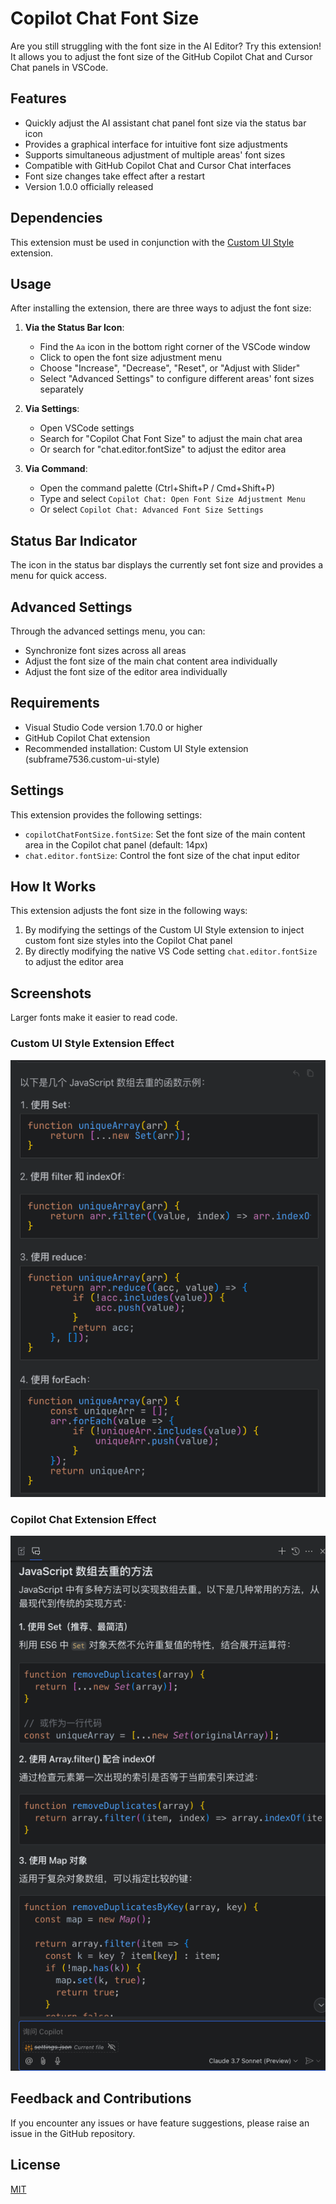 # Copilot Chat Font Size

Are you still struggling with the font size in the AI Editor? Try this extension! It allows you to adjust the font size of the GitHub Copilot Chat and Cursor Chat panels in VSCode.

## Features

- Quickly adjust the AI assistant chat panel font size via the status bar icon
- Provides a graphical interface for intuitive font size adjustments
- Supports simultaneous adjustment of multiple areas' font sizes
- Compatible with GitHub Copilot Chat and Cursor Chat interfaces
- Font size changes take effect after a restart
- Version 1.0.0 officially released

## Dependencies

This extension must be used in conjunction with the [Custom UI Style](https://marketplace.visualstudio.com/items?itemName=subframe7536.custom-ui-style) extension.

## Usage

After installing the extension, there are three ways to adjust the font size:

1. **Via the Status Bar Icon**:

   - Find the `Aa` icon in the bottom right corner of the VSCode window
   - Click to open the font size adjustment menu
   - Choose "Increase", "Decrease", "Reset", or "Adjust with Slider"
   - Select "Advanced Settings" to configure different areas' font sizes separately

2. **Via Settings**:

   - Open VSCode settings
   - Search for "Copilot Chat Font Size" to adjust the main chat area
   - Or search for "chat.editor.fontSize" to adjust the editor area

3. **Via Command**:
   - Open the command palette (Ctrl+Shift+P / Cmd+Shift+P)
   - Type and select `Copilot Chat: Open Font Size Adjustment Menu`
   - Or select `Copilot Chat: Advanced Font Size Settings`

## Status Bar Indicator

The icon in the status bar displays the currently set font size and provides a menu for quick access.

## Advanced Settings

Through the advanced settings menu, you can:

- Synchronize font sizes across all areas
- Adjust the font size of the main chat content area individually
- Adjust the font size of the editor area individually

## Requirements

- Visual Studio Code version 1.70.0 or higher
- GitHub Copilot Chat extension
- Recommended installation: Custom UI Style extension (subframe7536.custom-ui-style)

## Settings

This extension provides the following settings:

- `copilotChatFontSize.fontSize`: Set the font size of the main content area in the Copilot chat panel (default: 14px)
- `chat.editor.fontSize`: Control the font size of the chat input editor

## How It Works

This extension adjusts the font size in the following ways:

1. By modifying the settings of the Custom UI Style extension to inject custom font size styles into the Copilot Chat panel
2. By directly modifying the native VS Code setting `chat.editor.fontSize` to adjust the editor area

## Screenshots

Larger fonts make it easier to read code.

### Custom UI Style Extension Effect

![Custom UI Style Effect](/img/example/cursor.png)

### Copilot Chat Extension Effect

![Copilot Chat Effect](/img/example/copilot.png)

## Feedback and Contributions

If you encounter any issues or have feature suggestions, please raise an issue in the GitHub repository.

## License

[MIT](LICENSE)
